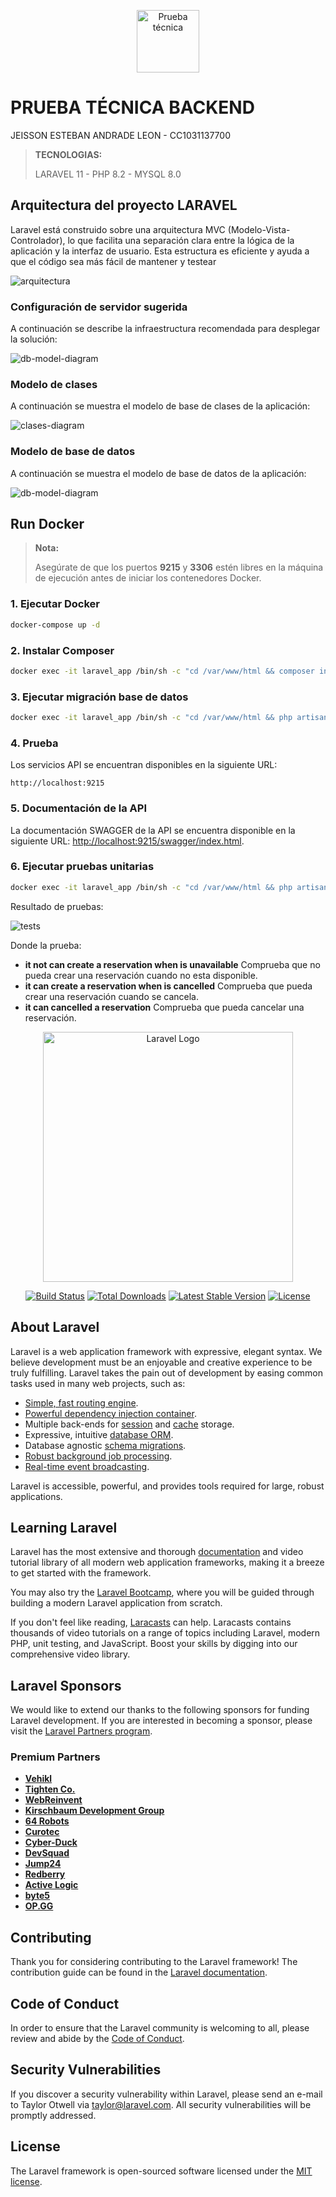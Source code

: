 <p align="center"><a href="/" target="_blank"><img src="https://cdn-icons-png.flaticon.com/512/1039/1039328.png" width="100" alt="Prueba técnica"></a></p>

# PRUEBA TÉCNICA BACKEND

JEISSON ESTEBAN ANDRADE LEON - CC1031137700

> **TECNOLOGIAS:**
>
> LARAVEL 11 - PHP 8.2 - MYSQL 8.0


## Arquitectura del proyecto LARAVEL


Laravel está construido sobre una arquitectura MVC (Modelo-Vista-Controlador), lo que facilita una separación clara entre la lógica de la aplicación y la interfaz de usuario. Esta estructura es eficiente y ayuda a que el código sea más fácil de mantener y testear

<img src="https://dam.org.es/wp-content/uploads/2021/04/arquitectura.png" alt="arquitectura" />

### Configuración de servidor sugerida
A continuación se describe la infraestructura recomendada para desplegar la solución:

<img src="./documentation/servidor.drawio.png" alt="db-model-diagram" />

### Modelo de clases
A continuación se muestra el modelo de base de clases de la aplicación:

<img src="./documentation/clases.drawio.png" alt="clases-diagram" />


### Modelo de base de datos
A continuación se muestra el modelo de base de datos de la aplicación:

<img src="./documentation/db-model-diagram.drawio.png" alt="db-model-diagram" />

## Run Docker

> **Nota:**
>
> Asegúrate de que los puertos **9215** y **3306** estén libres en la máquina de ejecución antes de iniciar los contenedores Docker.


### 1. Ejecutar Docker
```bash
docker-compose up -d
```

### 2. Instalar Composer
```bash
docker exec -it laravel_app /bin/sh -c "cd /var/www/html && composer install"
```

### 3. Ejecutar migración base de datos
```bash
docker exec -it laravel_app /bin/sh -c "cd /var/www/html && php artisan migrate --seed"
```

### 4. Prueba
Los servicios API se encuentran disponibles en la siguiente URL:
```
http://localhost:9215
```

### 5. Documentación de la API

La documentación SWAGGER de la API se encuentra disponible en la siguiente URL:
[http://localhost:9215/swagger/index.html](http://localhost:9215/swagger/index.html).


### 6. Ejecutar pruebas unitarias

```bash
docker exec -it laravel_app /bin/sh -c "cd /var/www/html && php artisan test"
```

Resultado de pruebas:

<img src="./documentation/tests.png" alt="tests" />

Donde la prueba:

- **it not can create a reservation when is unavailable** Comprueba que no pueda crear una reservación cuando no esta disponible.
- **it can create a reservation when is cancelled** Comprueba que pueda crear una reservación cuando se cancela.
- **it can cancelled a reservation** Comprueba que pueda cancelar una reservación.

<p align="center"><a href="https://laravel.com" target="_blank"><img src="https://raw.githubusercontent.com/laravel/art/master/logo-lockup/5%20SVG/2%20CMYK/1%20Full%20Color/laravel-logolockup-cmyk-red.svg" width="400" alt="Laravel Logo"></a></p>

<p align="center">
<a href="https://github.com/laravel/framework/actions"><img src="https://github.com/laravel/framework/workflows/tests/badge.svg" alt="Build Status"></a>
<a href="https://packagist.org/packages/laravel/framework"><img src="https://img.shields.io/packagist/dt/laravel/framework" alt="Total Downloads"></a>
<a href="https://packagist.org/packages/laravel/framework"><img src="https://img.shields.io/packagist/v/laravel/framework" alt="Latest Stable Version"></a>
<a href="https://packagist.org/packages/laravel/framework"><img src="https://img.shields.io/packagist/l/laravel/framework" alt="License"></a>
</p>

## About Laravel

Laravel is a web application framework with expressive, elegant syntax. We believe development must be an enjoyable and creative experience to be truly fulfilling. Laravel takes the pain out of development by easing common tasks used in many web projects, such as:

- [Simple, fast routing engine](https://laravel.com/docs/routing).
- [Powerful dependency injection container](https://laravel.com/docs/container).
- Multiple back-ends for [session](https://laravel.com/docs/session) and [cache](https://laravel.com/docs/cache) storage.
- Expressive, intuitive [database ORM](https://laravel.com/docs/eloquent).
- Database agnostic [schema migrations](https://laravel.com/docs/migrations).
- [Robust background job processing](https://laravel.com/docs/queues).
- [Real-time event broadcasting](https://laravel.com/docs/broadcasting).

Laravel is accessible, powerful, and provides tools required for large, robust applications.

## Learning Laravel

Laravel has the most extensive and thorough [documentation](https://laravel.com/docs) and video tutorial library of all modern web application frameworks, making it a breeze to get started with the framework.

You may also try the [Laravel Bootcamp](https://bootcamp.laravel.com), where you will be guided through building a modern Laravel application from scratch.

If you don't feel like reading, [Laracasts](https://laracasts.com) can help. Laracasts contains thousands of video tutorials on a range of topics including Laravel, modern PHP, unit testing, and JavaScript. Boost your skills by digging into our comprehensive video library.

## Laravel Sponsors

We would like to extend our thanks to the following sponsors for funding Laravel development. If you are interested in becoming a sponsor, please visit the [Laravel Partners program](https://partners.laravel.com).

### Premium Partners

- **[Vehikl](https://vehikl.com/)**
- **[Tighten Co.](https://tighten.co)**
- **[WebReinvent](https://webreinvent.com/)**
- **[Kirschbaum Development Group](https://kirschbaumdevelopment.com)**
- **[64 Robots](https://64robots.com)**
- **[Curotec](https://www.curotec.com/services/technologies/laravel/)**
- **[Cyber-Duck](https://cyber-duck.co.uk)**
- **[DevSquad](https://devsquad.com/hire-laravel-developers)**
- **[Jump24](https://jump24.co.uk)**
- **[Redberry](https://redberry.international/laravel/)**
- **[Active Logic](https://activelogic.com)**
- **[byte5](https://byte5.de)**
- **[OP.GG](https://op.gg)**

## Contributing

Thank you for considering contributing to the Laravel framework! The contribution guide can be found in the [Laravel documentation](https://laravel.com/docs/contributions).

## Code of Conduct

In order to ensure that the Laravel community is welcoming to all, please review and abide by the [Code of Conduct](https://laravel.com/docs/contributions#code-of-conduct).

## Security Vulnerabilities

If you discover a security vulnerability within Laravel, please send an e-mail to Taylor Otwell via [taylor@laravel.com](mailto:taylor@laravel.com). All security vulnerabilities will be promptly addressed.

## License

The Laravel framework is open-sourced software licensed under the [MIT license](https://opensource.org/licenses/MIT).

